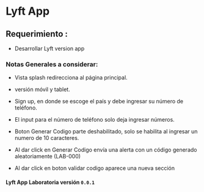 # Lyft App


## Requerimiento :

+ Desarrollar Lyft version app


### Notas Generales a considerar:

+ Vista splash redirecciona al página principal.

+ versión móvil y tablet.

+ Sign up, en donde se escoge el país y debe ingresar su número de teléfono.

+ El input para el número de teléfono solo deja ingresar números.

+ Boton Generar Codigo parte deshabilitado, solo se habilita al ingresar un numero de 10 caracteres.

+ Al dar click en Generar Codigo envía una alerta con un código generado aleatoriamente (LAB-000)

+ Al dar click en boton validar codigo aparece una nueva sección





#### Lyft App Laboratoria versión `0.0.1`

